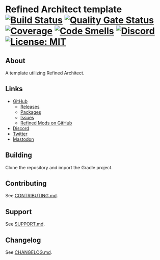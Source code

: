 # Refined Architect template [![Build Status](https://github.com/refinedmods/refinedarchitect-template/actions/workflows/build.yml/badge.svg?branch=develop)](https://github.com/refinedmods/refinedarchitect-template/actions/workflows/build.yml) [![Quality Gate Status](https://sonarcloud.io/api/project_badges/measure?project=refinedmods_refinedarchitect-template&metric=alert_status)](https://sonarcloud.io/summary/new_code?id=refinedmods_refinedarchitect-template) [![Coverage](https://sonarcloud.io/api/project_badges/measure?project=refinedmods_refinedarchitect-template&metric=coverage)](https://sonarcloud.io/summary/new_code?id=refinedmods_refinedarchitect-template) [![Code Smells](https://sonarcloud.io/api/project_badges/measure?project=refinedmods_refinedarchitect-template&metric=code_smells)](https://sonarcloud.io/summary/new_code?id=refinedmods_refinedarchitect-template) [![Discord](https://img.shields.io/discord/342942776494653441)](https://discordapp.com/invite/VYzsydb) [![License: MIT](https://img.shields.io/badge/License-MIT-yellow.svg)](LICENSE.md)

## About

A template utilizing Refined Architect.

## Links

- [GitHub](https://github.com/refinedmods/refinedarchitect-template)
    - [Releases](https://github.com/refinedmods/refinedarchitect-template/releases)
    - [Packages](https://github.com/refinedmods/refinedarchitect-template/packages)
    - [Issues](https://github.com/refinedmods/refinedarchitect-template/issues)
    - [Refined Mods on GitHub](https://github.com/refinedmods)
- [Discord](https://discordapp.com/invite/VYzsydb)
- [Twitter](https://twitter.com/refinedmods)
- [Mastodon](https://anvil.social/@refinedmods)

## Building

Clone the repository and import the Gradle project.

## Contributing

See [CONTRIBUTING.md](.github/CONTRIBUTING.md).

## Support

See [SUPPORT.md](.github/SUPPORT.md).

## Changelog

See [CHANGELOG.md](CHANGELOG.md).
